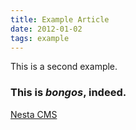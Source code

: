 ```yaml
---
title: Example Article
date: 2012-01-02
tags: example
---
```


This is a second example.

### This is *bongos*, indeed.

[Nesta CMS](http://effectif.com/nesta)